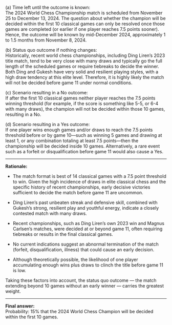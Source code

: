 (a) Time left until the outcome is known:  
The 2024 World Chess Championship match is scheduled from November 25 to December 13, 2024. The question about whether the champion will be decided within the first 10 classical games can only be resolved once those games are completed (or earlier if one player reaches 7.5 points sooner). Hence, the outcome will be known by mid-December 2024, approximately 1 to 1.5 months from November 8, 2024.

(b) Status quo outcome if nothing changes:  
Historically, recent world chess championships, including Ding Liren’s 2023 title match, tend to be very close with many draws and typically go the full length of the scheduled games or require tiebreaks to decide the winner. Both Ding and Gukesh have very solid and resilient playing styles, with a high draw tendency at this elite level. Therefore, it is highly likely the match will not be decided before game 11 under normal conditions.

(c) Scenario resulting in a No outcome:  
If after the first 10 classical games neither player reaches the 7.5 points winning threshold (for example, if the score is something like 5-5, or 6-4 with many draws), the champion will not be decided within those 10 games, resulting in a No.

(d) Scenario resulting in a Yes outcome:  
If one player wins enough games and/or draws to reach the 7.5 points threshold before or by game 10—such as winning 5 games and drawing at least 1, or any combination totaling at least 7.5 points—then the championship will be decided inside 10 games. Alternatively, a rare event such as a forfeit or disqualification before game 11 would also cause a Yes.

---

**Rationale:**

- The match format is best of 14 classical games with a 7.5 point threshold to win. Given the high incidence of draws in elite classical chess and the specific history of recent championships, early decisive victories sufficient to decide the match before game 11 are uncommon.

- Ding Liren’s past unbeaten streak and defensive skill, combined with Gukesh’s strong, resilient play and youthful energy, indicate a closely contested match with many draws.

- Recent championships, such as Ding Liren’s own 2023 win and Magnus Carlsen’s matches, were decided at or beyond game 11, often requiring tiebreaks or results in the final classical games.

- No current indications suggest an abnormal termination of the match (forfeit, disqualification, illness) that could cause an early decision.

- Although theoretically possible, the likelihood of one player accumulating enough wins plus draws to clinch the title before game 11 is low.

Taking these factors into account, the status quo outcome — the match extending beyond 10 games without an early winner — carries the greatest weight.

---

**Final answer:**  
Probability: 15% that the 2024 World Chess Champion will be decided within the first 10 games.